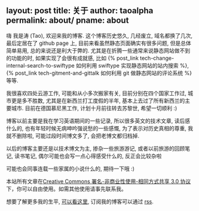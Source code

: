 layout: post
title: 关于
author: taoalpha
permalink: about/
pname: about
---

嗨 我是涛 (Tao), 欢迎来我的博客. 这个博客历史悠久, 几经废立, 域名都换了几次, 最后定居在了 github page 上, 目前来看虽然静态页面确实有很多问题, 但是总体简单易用, 总的来说还是利大于弊的. 尤其是在折腾一些通常来说静态网站做不到的功能的时, 如果实现了会很有成就感, 比如 {% post_link tech-change-internal-search-to-swiftype 如何利用 swiftype 实现静态网站的站内搜索 %}, {% post_link tech-gitment-and-gittalk 如何利用 git 做静态网站的评论系统 %} 等等.

我很喜欢四处云游工作, 可能和从小多次搬家有关, 目前分别在四个国家工作过, 城市更是多不胜数, 尤其是在新西兰打工度假的半年, 基本上去过了所有新西兰的主要城市. 目前在德国慕尼黑工作, 计划十月前往转去苏黎世, 希望一切顺利 :)

博客以前主要是我在学习英语期间的一些记录, 所以很多英文的技术文章, 读后感什么的, 也有年轻时候无病呻吟强说愁的一些感慨, 为了表示对历史真相的尊重, 我就不删除啦, 可能过段时间博文多了, 会把老博文都归档掉.

以后的博客主要还是以技术博文为主, 掺杂一些旅游游记, 或者以前旅游的回顾笔记, 读书笔记, 偶尔可能也会写一点心得感受什么的, 反正会比较杂啦

可能也会同事连载一些家属的小说什么的, 期待一下哦 :)

本站所有文章在[Creative Commons 署名-非商业性使用-相同方式共享 3.0 协议](https://creativecommons.org/licenses/by-nc-sa/3.0/deed.zh)下，你可以自由使用。如需其他使用请事先联系我。

想要了解更多我的生平, [可以看这里](/blog/timeline/), 订阅我的博客可以通过 [rss](/blog/rss.xml).
